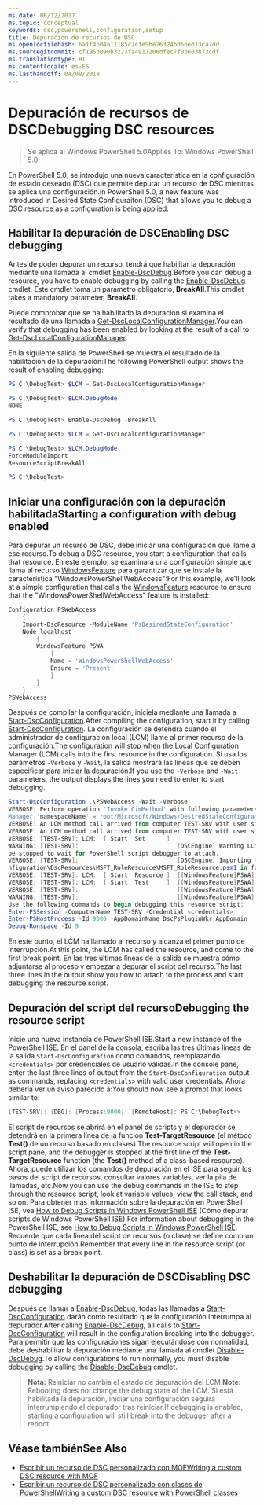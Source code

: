 ```yaml
---
ms.date: 06/12/2017
ms.topic: conceptual
keywords: dsc,powershell,configuration,setup
title: Depuración de recursos de DSC
ms.openlocfilehash: 6a1f4b04a11185c2cfe9be26324bd66ed13ca7dd
ms.sourcegitcommit: cf195b090b3223fa4917206dfec7f0b603873cdf
ms.translationtype: HT
ms.contentlocale: es-ES
ms.lasthandoff: 04/09/2018
---
```

# <a name="debugging-dsc-resources"></a><span data-ttu-id="c3d3e-103">Depuración de recursos de DSC</span><span class="sxs-lookup"><span data-stu-id="c3d3e-103">Debugging DSC resources</span></span>

> <span data-ttu-id="c3d3e-104">Se aplica a: Windows PowerShell 5.0</span><span class="sxs-lookup"><span data-stu-id="c3d3e-104">Applies To: Windows PowerShell 5.0</span></span>

<span data-ttu-id="c3d3e-105">En PowerShell 5.0, se introdujo una nueva característica en la configuración de estado deseado (DSC) que permite depurar un recurso de DSC mientras se aplica una configuración.</span><span class="sxs-lookup"><span data-stu-id="c3d3e-105">In PowerShell 5.0, a new feature was introduced in Desired State Configuraiton (DSC) that allows you to debug a DSC resource as a configuration is being applied.</span></span>

## <a name="enabling-dsc-debugging"></a><span data-ttu-id="c3d3e-106">Habilitar la depuración de DSC</span><span class="sxs-lookup"><span data-stu-id="c3d3e-106">Enabling DSC debugging</span></span>
<span data-ttu-id="c3d3e-107">Antes de poder depurar un recurso, tendrá que habilitar la depuración mediante una llamada al cmdlet [Enable-DscDebug](https://technet.microsoft.com/library/mt517870.aspx).</span><span class="sxs-lookup"><span data-stu-id="c3d3e-107">Before you can debug a resource, you have to enable debugging by calling the [Enable-DscDebug](https://technet.microsoft.com/library/mt517870.aspx) cmdlet.</span></span>
<span data-ttu-id="c3d3e-108">Este cmdlet toma un parámetro obligatorio, **BreakAll**.</span><span class="sxs-lookup"><span data-stu-id="c3d3e-108">This cmdlet takes a mandatory parameter, **BreakAll**.</span></span>

<span data-ttu-id="c3d3e-109">Puede comprobar que se ha habilitado la depuración si examina el resultado de una llamada a [Get-DscLocalConfigurationManager](https://technet.microsoft.com/library/dn407378.aspx).</span><span class="sxs-lookup"><span data-stu-id="c3d3e-109">You can verify that debugging has been enabled by looking at the result of a call to [Get-DscLocalConfigurationManager](https://technet.microsoft.com/library/dn407378.aspx).</span></span>

<span data-ttu-id="c3d3e-110">En la siguiente salida de PowerShell se muestra el resultado de la habilitación de la depuración:</span><span class="sxs-lookup"><span data-stu-id="c3d3e-110">The following PowerShell output shows the result of enabling debugging:</span></span>


```powershell
PS C:\DebugTest> $LCM = Get-DscLocalConfigurationManager

PS C:\DebugTest> $LCM.DebugMode
NONE

PS C:\DebugTest> Enable-DscDebug -BreakAll

PS C:\DebugTest> $LCM = Get-DscLocalConfigurationManager

PS C:\DebugTest> $LCM.DebugMode
ForceModuleImport
ResourceScriptBreakAll

PS C:\DebugTest>
```


## <a name="starting-a-configuration-with-debug-enabled"></a><span data-ttu-id="c3d3e-111">Iniciar una configuración con la depuración habilitada</span><span class="sxs-lookup"><span data-stu-id="c3d3e-111">Starting a configuration with debug enabled</span></span>
<span data-ttu-id="c3d3e-112">Para depurar un recurso de DSC, debe iniciar una configuración que llame a ese recurso.</span><span class="sxs-lookup"><span data-stu-id="c3d3e-112">To debug a DSC resource, you start a configuration that calls that resource.</span></span>
<span data-ttu-id="c3d3e-113">En este ejemplo, se examinará una configuración simple que llama al recurso [WindowsFeature](windowsfeatureResource.md) para garantizar que se instale la característica "WindowsPowerShellWebAccess":</span><span class="sxs-lookup"><span data-stu-id="c3d3e-113">For this example, we'll look at a simple configuration that calls the [WindowsFeature](windowsfeatureResource.md) resource to ensure that the "WindowsPowerShellWebAccess" feature is installed:</span></span>

```powershell
Configuration PSWebAccess
    {
    Import-DscResource -ModuleName 'PsDesiredStateConfiguration'
    Node localhost
        {
        WindowsFeature PSWA
            {
            Name = 'WindowsPowerShellWebAccess'
            Ensure = 'Present'
            }
        }
    }
PSWebAccess
```
<span data-ttu-id="c3d3e-114">Después de compilar la configuración, iníciela mediante una llamada a [Start-DscConfiguration](https://technet.microsoft.com/library/dn521623.aspx).</span><span class="sxs-lookup"><span data-stu-id="c3d3e-114">After compiling the configuration, start it by calling [Start-DscConfiguration](https://technet.microsoft.com/library/dn521623.aspx).</span></span>
<span data-ttu-id="c3d3e-115">La configuración se detendrá cuando el administrador de configuración local (LCM) llame al primer recurso de la configuración.</span><span class="sxs-lookup"><span data-stu-id="c3d3e-115">The configuration will stop when the Local Configuration Manager (LCM) calls into the first resource in the configuration.</span></span>
<span data-ttu-id="c3d3e-116">Si usa los parámetros `-Verbose` y `-Wait`, la salida mostrará las líneas que se deben especificar para iniciar la depuración.</span><span class="sxs-lookup"><span data-stu-id="c3d3e-116">If you use the `-Verbose` and `-Wait` parameters, the output displays the lines you need to enter to start debugging.</span></span>

```powershell
Start-DscConfiguration .\PSWebAccess -Wait -Verbose
VERBOSE: Perform operation 'Invoke CimMethod' with following parameters, ''methodName' = SendConfigurationApply,'className' = MSFT_DSCLocalConfiguration
Manager,'namespaceName' = root/Microsoft/Windows/DesiredStateConfiguration'.
VERBOSE: An LCM method call arrived from computer TEST-SRV with user sid S-1-5-21-2127521184-1604012920-1887927527-108583.
VERBOSE: An LCM method call arrived from computer TEST-SRV with user sid S-1-5-21-2127521184-1604012920-1887927527-108583.
VERBOSE: [TEST-SRV]: LCM:  [ Start  Set      ]
WARNING: [TEST-SRV]:                            [DSCEngine] Warning LCM is in Debug 'ResourceScriptBreakAll' mode.  Resource script processing will
be stopped to wait for PowerShell script debugger to attach.
VERBOSE: [TEST-SRV]:                            [DSCEngine] Importing the module C:\WINDOWS\system32\WindowsPowerShell\v1.0\Modules\PSDesiredStateCo
nfiguration\DscResources\MSFT_RoleResource\MSFT_RoleResource.psm1 in force mode.
VERBOSE: [TEST-SRV]: LCM:  [ Start  Resource ]  [[WindowsFeature]PSWA]
VERBOSE: [TEST-SRV]: LCM:  [ Start  Test     ]  [[WindowsFeature]PSWA]
VERBOSE: [TEST-SRV]:                            [[WindowsFeature]PSWA] Importing the module MSFT_RoleResource in force mode.
WARNING: [TEST-SRV]:                            [[WindowsFeature]PSWA] Resource is waiting for PowerShell script debugger to attach.
Use the following commands to begin debugging this resource script:
Enter-PSSession -ComputerName TEST-SRV -Credential <credentials>
Enter-PSHostProcess -Id 9000 -AppDomainName DscPsPluginWkr_AppDomain
Debug-Runspace -Id 9
```
<span data-ttu-id="c3d3e-117">En este punto, el LCM ha llamado al recurso y alcanza el primer punto de interrupción.</span><span class="sxs-lookup"><span data-stu-id="c3d3e-117">At this point, the LCM has called the resource, and come to the first break point.</span></span>
<span data-ttu-id="c3d3e-118">En las tres últimas líneas de la salida se muestra cómo adjuntarse al proceso y empezar a depurar el script del recurso.</span><span class="sxs-lookup"><span data-stu-id="c3d3e-118">The last three lines in the output show you how to attach to the process and start debugging the resource script.</span></span>

## <a name="debugging-the-resource-script"></a><span data-ttu-id="c3d3e-119">Depuración del script del recurso</span><span class="sxs-lookup"><span data-stu-id="c3d3e-119">Debugging the resource script</span></span>

<span data-ttu-id="c3d3e-120">Inicie una nueva instancia de PowerShell ISE.</span><span class="sxs-lookup"><span data-stu-id="c3d3e-120">Start a new instance of the PowerShell ISE.</span></span>
<span data-ttu-id="c3d3e-121">En el panel de la consola, escriba las tres últimas líneas de la salida `Start-DscConfiguration` como comandos, reemplazando `<credentials>` por credenciales de usuario válidas.</span><span class="sxs-lookup"><span data-stu-id="c3d3e-121">In the console pane, enter the last three lines of output from the `Start-DscConfiguration` output as commands, replacing `<credentials>` with valid user credentials.</span></span>
<span data-ttu-id="c3d3e-122">Ahora debería ver un aviso parecido a:</span><span class="sxs-lookup"><span data-stu-id="c3d3e-122">You should now see a prompt that looks similar to:</span></span>

```powershell
[TEST-SRV]: [DBG]: [Process:9000]: [RemoteHost]: PS C:\DebugTest>>
```

<span data-ttu-id="c3d3e-123">El script de recursos se abrirá en el panel de scripts y el depurador se detendrá en la primera línea de la función **Test-TargetResource** (el método **Test()** de un recurso basado en clases).</span><span class="sxs-lookup"><span data-stu-id="c3d3e-123">The resource script will open in the script pane, and the debugger is stopped at the first line of the **Test-TargetResource** function (the **Test()** method of a class-based resource).</span></span>
<span data-ttu-id="c3d3e-124">Ahora, puede utilizar los comandos de depuración en el ISE para seguir los pasos del script de recursos, consultar valores variables, ver la pila de llamadas, etc.</span><span class="sxs-lookup"><span data-stu-id="c3d3e-124">Now you can use the debug commands in the ISE to step through the resource script, look at variable values, view the call stack, and so on.</span></span>
<span data-ttu-id="c3d3e-125">Para obtener más información sobre la depuración en PowerShell ISE, vea [How to Debug Scripts in Windows PowerShell ISE](https://technet.microsoft.com/en-us/library/dd819480.aspx) (Cómo depurar scripts de Windows PowerShell ISE).</span><span class="sxs-lookup"><span data-stu-id="c3d3e-125">For information about debugging in the PowerShell ISE, see [How to Debug Scripts in Windows PowerShell ISE](https://technet.microsoft.com/en-us/library/dd819480.aspx).</span></span>
<span data-ttu-id="c3d3e-126">Recuerde que cada línea del script de recursos (o clase) se define como un punto de interrupción.</span><span class="sxs-lookup"><span data-stu-id="c3d3e-126">Remember that every line in the resource script (or class) is set as a break point.</span></span>

## <a name="disabling-dsc-debugging"></a><span data-ttu-id="c3d3e-127">Deshabilitar la depuración de DSC</span><span class="sxs-lookup"><span data-stu-id="c3d3e-127">Disabling DSC debugging</span></span>

<span data-ttu-id="c3d3e-128">Después de llamar a [Enable-DscDebug](https://technet.microsoft.com/library/mt517870.aspx), todas las llamadas a [Start-DscConfiguration](https://technet.microsoft.com/library/dn521623.aspx) darán como resultado que la configuración interrumpa al depurador.</span><span class="sxs-lookup"><span data-stu-id="c3d3e-128">After calling [Enable-DscDebug](https://technet.microsoft.com/library/mt517870.aspx), all calls to [Start-DscConfiguration](https://technet.microsoft.com/library/dn521623.aspx) will result in the configuration breaking into the debugger.</span></span> <span data-ttu-id="c3d3e-129">Para permitir que las configuraciones sigan ejecutándose con normalidad, debe deshabilitar la depuración mediante una llamada al cmdlet [Disable-DscDebug](https://technet.microsoft.com/en-us/library/mt517872.aspx).</span><span class="sxs-lookup"><span data-stu-id="c3d3e-129">To allow configurations to run normally, you must disable debugging by calling the [Disable-DscDebug](https://technet.microsoft.com/en-us/library/mt517872.aspx) cmdlet.</span></span>

><span data-ttu-id="c3d3e-130">**Nota:** Reiniciar no cambia el estado de depuración del LCM.</span><span class="sxs-lookup"><span data-stu-id="c3d3e-130">**Note:** Rebooting does not change the debug state of the LCM.</span></span> <span data-ttu-id="c3d3e-131">Si está habilitada la depuración, iniciar una configuración seguirá interrumpiendo el depurador tras reiniciar.</span><span class="sxs-lookup"><span data-stu-id="c3d3e-131">If debugging is enabled, starting a configuration will still break into the debugger after a reboot.</span></span>


## <a name="see-also"></a><span data-ttu-id="c3d3e-132">Véase también</span><span class="sxs-lookup"><span data-stu-id="c3d3e-132">See Also</span></span>
- [<span data-ttu-id="c3d3e-133">Escribir un recurso de DSC personalizado con MOF</span><span class="sxs-lookup"><span data-stu-id="c3d3e-133">Writing a custom DSC resource with MOF</span></span>](authoringResourceMOF.md)
- [<span data-ttu-id="c3d3e-134">Escribir un recurso de DSC personalizado con clases de PowerShell</span><span class="sxs-lookup"><span data-stu-id="c3d3e-134">Writing a custom DSC resource with PowerShell classes</span></span>](authoringResourceClass.md)
